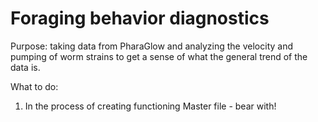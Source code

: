 # Foraging behavior diagnostics
Purpose: taking data from PharaGlow and analyzing the velocity and pumping of worm strains to get a sense of what the general trend of the data is.

What to do:
1. In the process of creating functioning Master file - bear with!
